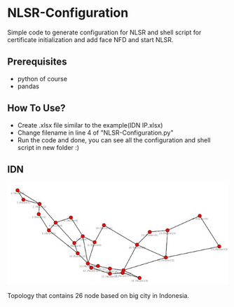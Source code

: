 # NLSR-Configuration
Simple code to generate configuration for NLSR and shell script for certificate initialization and add face NFD and start NLSR.
## Prerequisites
* python of course
* pandas
## How To Use?
* Create .xlsx file similar to the example(IDN IP.xlsx)
* Change filename in line 4 of "NLSR-Configuration.py"
* Run the code and done, you can see all the configuration and shell script in new folder :)
## IDN
![alt text](https://github.com/aderama2711/NLSR-Configuration/blob/main/IDN.jpg)

Topology that contains 26 node based on big city in Indonesia. 
